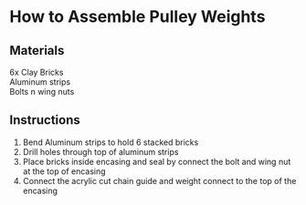# How to Assemble Pulley Weights

## Materials

6x Clay Bricks <br/>
Aluminum strips <br/>
Bolts n wing nuts

## Instructions
1. Bend Aluminum strips to hold 6 stacked bricks
2. Drill holes through top of aluminum strips
3. Place bricks inside encasing and seal by connect the bolt and wing nut at the top of encasing
4. Connect the acrylic cut chain guide and weight connect to the top of the encasing
